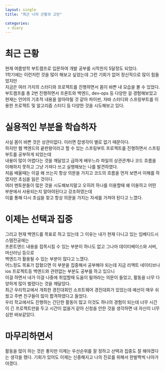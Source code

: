 ```yaml
---
layout: single
title: "최근 나의 근황과 고민"

categories:
 - diary
---
```


# 최근 근황
현재 여름방학 부트캠프로 입문하여 개발 공부를 시작한지 5달정도 되었다. <br>
1학기에는 이런저런 것을 많이 해보고 싶었는데 그런 기회가 없어 정신적으로 많이 힘들었지만 <br>
지금은 여러 가지의 스터디와 프로젝트를 진행하면서 몸이 바쁜 내 모습을 볼 수 있었다. <br>
부트캠프를 총 2번 진행하면서 프론트와 백엔드, dev-ops 등 다양한 걸 경험해보았고 <br>
현재는 언어의 기초적 내용을 알아야될 것 같아 파이썬, 자바 스터디와 스프링부트를 이용한 프로젝트 및 알고리즘 스터디 등 다양한 것을 시도해보고 있다. <br>

# 실용적인 부분을 학습하자
사실 몸이 바쁜 것은 상관이없다. 이러면 잡생각이 별로 없기 때문이다. <br>
하지만 웹 백엔드의 끝판왕이라고 할 수 있는 스프링부트 프로젝트를 진행하면서 스프링부트를 공부하게 되었는데 <br>
내용이 많이 어렵다는 것을 깨달았고 급하게 배우느라 파일의 상관관계나 코드 흐름을 이해하지 못하고 그냥 가져다 쓰고 실행해보는 나를 발견하였다. <br>
처음 배울때는 이걸 왜 쓰는지 항상 의문을 가지고 코드의 흐름을 먼저 보면서 이해를 하였지만 초심을 잃은 것이다. <br>
여러 멘토분들이 많은 것을 시도해보지말고 오히려 하나를 이용할때 왜 이용하고 어떤 부분에서 사용되는지 알아야된다고 강조하였는데 <br>
이를 통해 다시 초심을 찾고 항상 의문을 가지는 자세를 가져야 된다고 느꼈다. <br>

# 이제는 선택과 집중
그리고 현재 백엔드를 목표로 하고 있는데 그 이유는 내가 현재 다니고 있는 임베디드시스템전공에는 <br>
프론트엔드 내용을 접목시킬 수 있는 부분이 하나도 없고 그나마 데이터베이스와 서버, 머신러닝 등으로 <br>
백엔드가 활용될 수 있는 부분이 많다고 느꼈다. <br>
어느정도 목표가 잡혔으면 이 부분을 집중해서 공부해야 되는데 지금 리액트 네이티브나 ios 프로젝트등 백엔드와 관련없는 부분도 공부를 하고 있으니 <br>
이걸 하면서 내가 이걸 나중에 취업할때 도움이 될까라는 의문이 들었고, 활동을 너무 다양하게 많이 벌렸다는 것을 깨달았다. <br>
최근 우리학교에서 개최한 경진대회인 소프트웨어 경진대회가 있었는데 예선이 매우 쉬웠고 주변 친구들이 많이 합격하였다고 들었다. <br>
우리 학교에서도 진행하는 간단한 활동이 많고 이것도 하나의 경험이 되는데 너무 시간이 긴 프로젝트만을 두고 시간이 없을거 같아 신청을 안한 것을 생각하면 내 자신이 너무 심한 바보같았다. <br>

# 마무리하면서
활동을 많이 하는 것은 좋지만 이제는 우선순위를 잘 정하고 선택과 집중도 잘 해야겠다는 생각을 했다. 기회가 있어도 이제는 신중해지고 나의 진로를 위해서 한발짝씩 나아가야겠다.
